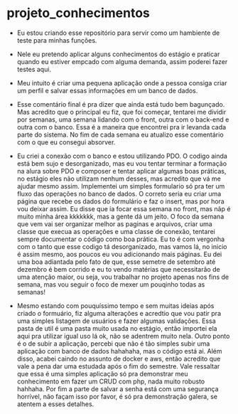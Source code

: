 # projeto_conhecimentos

- Eu estou criando esse repositório para servir como um hambiente de teste para minhas funções.
- Nele eu pretendo aplicar alguns conhecimentos do estágio e praticar quando eu estiver empcado com alguma demanda, assim poderei fazer testes aqui.
- Meu intuito é criar uma pequena aplicação onde a pessoa consiga criar um perfil e salvar essas informações em um banco de dados.

- Esse comentário final é pra dizer que ainda está tudo bem bagunçado. Mas acredito que o principal eu fiz, que foi começar, tentarei me dividir por semanas, uma semana lidando com o front, outra com o back-end e outra com o banco. Essa é a maneira que encontrei pra ir levanda cada parte do sistema. No fim de cada semana eu atualizo esse comentário com o que eu consegui absorver.

- Eu criei a conexão com o banco e estou utilizando PDO. O codigo ainda está bem sujo e desorganizado, mas eu vou tentar terminar a formação na alura sobre PDO e composer e tentar aplicar algumas boas práticas, no estágio eles não utilizam nenhum desses, mas acredito que vá me ajudar mesmo assim. Implementei um simples formulario só pra ter um fluxo das operações no banco de dados. O correto seria eu criar uma página que recebe os dados do formulário e faz o insert, mas por hora vou deixar assim. Eu disse que ia focar essa semana no front, mas nãp é muito minha área kkkkkkk, mas a gente dá um jeito. O foco da semana que vem vai ser organizar melhor as paginas e arquivos, criar uma classe que execua as operações e uma classe de conexão, tentarei sempre documentar o código como boa prática. Eu to é com vergonha com o tanto que esse codigo tá desorganizado, mas vamos lá, no inicio é assim mesmo, aos poucos eu vou adicionando mais páginas. Eu dei uma boa adiantada pelo fato de que, esse semetre de setembro até dezembro é bem corrido e eu to vendo matérias que necessitarão de uma atenção maior, ou seja, vou trabalhar no projeto apenas nos fins de semana, mas vou seguir o foco de mexer um pouqinho todas as semanas!

- Mesmo estando com pouquíssimo tempo e sem muitas ideias após criado o formuário, fiz alguma alterações e acredtio que vou patir pra uma simples listagem de usuários e fazer algumas validações. Essa pasta de util é uma pasta muito usada no estágio, então importei ela aqui pra utilizar igual uso lá ok, não se adentrem muito nela. Outro ponto é o de subir a aplicação, percebi que não é tão simples subir uma aplicação com banco de dados hahahaha, mas o código está ai. Além disso, acabei caindo no assunto de docker e aws, então acredito que vale a pena dar uma estudada após o fim do semestre. Vale ressaltar que essa é uma simples aplicação só pra demonstrar meu conhecimento em fazer um CRUD com php, nada muito robusto hahhaha. Por fim a parte de salvar a senha está com uma segurança horrível, não façam isso por favor, é só pra demonstração galera, se atentem a esses detalhes.